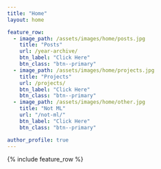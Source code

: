 ```yaml
---
title: "Home"
layout: home

feature_row:
  - image_path: /assets/images/home/posts.jpg
    title: "Posts"
    url: /year-archive/
    btn_label: "Click Here"
    btn_class: "btn--primary"
  - image_path: /assets/images/home/projects.jpg
    title: "Projects"
    url: /projects/
    btn_label: "Click Here"
    btn_class: "btn--primary"
  - image_path: /assets/images/home/other.jpg
    title: "Not ML"
    url: "/not-ml/"
    btn_label: "Click Here"
    btn_class: "btn--primary"

author_profile: true
---
```


{% include feature_row %}
